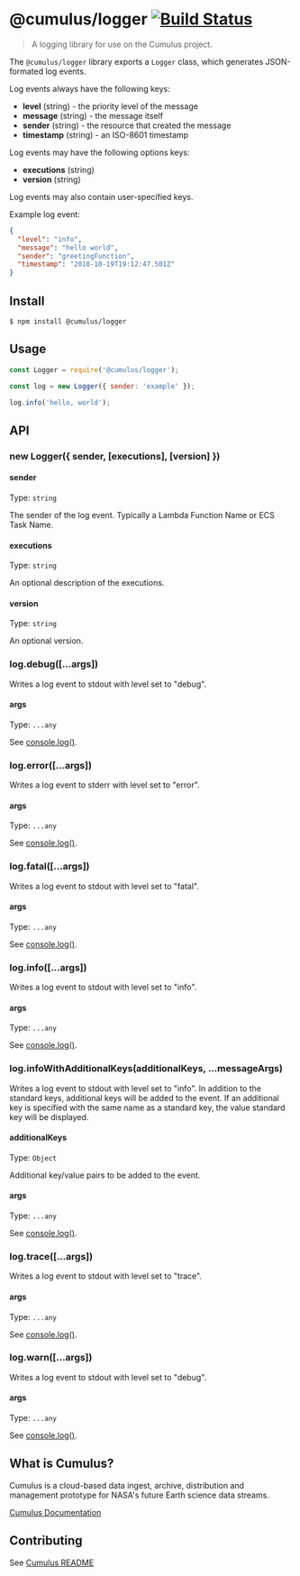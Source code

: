 # @cumulus/logger [![Build Status](https://travis-ci.org/nasa/cumulus.svg?branch=master)](https://travis-ci.org/nasa/cumulus)

> A logging library for use on the Cumulus project.

The `@cumulus/logger` library exports a `Logger` class, which generates
JSON-formated log events.

Log events always have the following keys:

- **level** (string) - the priority level of the message
- **message** (string) - the message itself
- **sender** (string) - the resource that created the message
- **timestamp** (string) - an ISO-8601 timestamp

Log events may have the following options keys:

- **executions** (string)
- **version** (string)

Log events may also contain user-specified keys.

Example log event:

```json
{
  "level": "info",
  "message": "hello world",
  "sender": "greetingFunction",
  "timestamp": "2018-10-19T19:12:47.501Z"
}
```

## Install

```
$ npm install @cumulus/logger
```

## Usage

```js
const Logger = require('@cumulus/logger');

const log = new Logger({ sender: 'example' });

log.info('hello, world');
```

## API

### new Logger({ sender, [executions], [version] })

#### sender

Type: `string`

The sender of the log event.  Typically a Lambda Function Name or ECS Task Name.

#### executions

Type: `string`

An optional description of the executions.

#### version

Type: `string`

An optional version.

### log.debug([...args])

Writes a log event to stdout with level set to "debug".

#### args

Type: `...any`

See [console.log()](https://nodejs.org/dist/latest-v8.x/docs/api/console.html#console_console_log_data_args).

### log.error([...args])

Writes a log event to stderr with level set to "error".

#### args

Type: `...any`

See [console.log()](https://nodejs.org/dist/latest-v8.x/docs/api/console.html#console_console_log_data_args).

### log.fatal([...args])

Writes a log event to stdout with level set to "fatal".

#### args

Type: `...any`

See [console.log()](https://nodejs.org/dist/latest-v8.x/docs/api/console.html#console_console_log_data_args).

### log.info([...args])

Writes a log event to stdout with level set to "info".

#### args

Type: `...any`

See [console.log()](https://nodejs.org/dist/latest-v8.x/docs/api/console.html#console_console_log_data_args).

### log.infoWithAdditionalKeys(additionalKeys, ...messageArgs)

Writes a log event to stdout with level set to "info".  In addition to the
standard keys, additional keys will be added to the event.  If an additional key
is specified with the same name as a standard key, the value standard key will
be displayed.

#### additionalKeys

Type: `Object`

Additional key/value pairs to be added to the event.

#### args

Type: `...any`

See [console.log()](https://nodejs.org/dist/latest-v8.x/docs/api/console.html#console_console_log_data_args).

### log.trace([...args])

Writes a log event to stdout with level set to "trace".

#### args

Type: `...any`

See [console.log()](https://nodejs.org/dist/latest-v8.x/docs/api/console.html#console_console_log_data_args).

### log.warn([...args])

Writes a log event to stdout with level set to "debug".

#### args

Type: `...any`

See [console.log()](https://nodejs.org/dist/latest-v8.x/docs/api/console.html#console_console_log_data_args).

## What is Cumulus?

Cumulus is a cloud-based data ingest, archive, distribution and management
prototype for NASA's future Earth science data streams.

[Cumulus Documentation](https://nasa.github.io/cumulus)

## Contributing

See [Cumulus README](https://github.com/nasa/cumulus/blob/master/README.md#installing-and-deploying)
